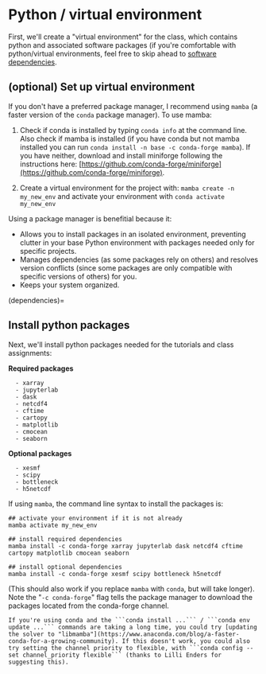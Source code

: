 # Python / virtual environment
First, we'll create a "virtual environment" for the class, which contains python and associated software packages (if you're comfortable with python/virtual environments, feel free to skip ahead to [software dependencies](dependencies).

## (optional) Set up virtual environment
If you don't have a preferred package manager, I recommend using ```mamba``` (a faster version of the ```conda``` package manager). To use mamba:
1. Check if conda is installed by typing ```conda info``` at the command line. Also check if mamba is installed (if you have conda but not mamba installed you can run ```conda install -n base -c conda-forge mamba```). If you have neither, download and install miniforge following the instructions here: [https://github.com/conda-forge/miniforge](https://github.com/conda-forge/miniforge).

2. Create a virtual environment for the project with: ```mamba create -n my_new_env``` and activate your environment with ```conda activate my_new_env```

Using a package manager is benefitial because it:
- Allows you to install packages in an isolated environment, preventing clutter in your base Python environment with packages needed only for specific projects.
- Manages dependencies (as some packages rely on others) and resolves version conflicts (since some packages are only compatible with specific versions of others) for you.
- Keeps your system organized.

(dependencies)=
## Install python packages
Next, we'll install python packages needed for the tutorials and class assignments:

**Required packages**
```
  - xarray  
  - jupyterlab
  - dask
  - netcdf4
  - cftime
  - cartopy
  - matplotlib
  - cmocean
  - seaborn
```

**Optional packages**
```
  - xesmf
  - scipy
  - bottleneck
  - h5netcdf
```

If using ```mamba```, the command line syntax to install the packages is:
```
## activate your environment if it is not already
mamba activate my_new_env

## install required dependencies
mamba install -c conda-forge xarray jupyterlab dask netcdf4 cftime cartopy matplotlib cmocean seaborn

## install optional dependencies
mamba install -c conda-forge xesmf scipy bottleneck h5netcdf
```

(This should also work if you replace ```mamba``` with ```conda```, but will take longer). Note the "```-c conda-forge```" flag tells the package manager to download the packages located from the conda-forge channel. 

```{note}
If you're using conda and the ```conda install ...``` / ```conda env update ...``` commands are taking a long time, you could try [updating the solver to "libmamba"](https://www.anaconda.com/blog/a-faster-conda-for-a-growing-community). If this doesn't work, you could also try setting the channel priority to flexible, with ```conda config --set channel_priority flexible``` (thanks to Lilli Enders for suggesting this).
```


